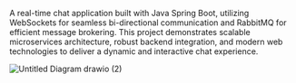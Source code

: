 A real-time chat application built with Java Spring Boot, 
utilizing WebSockets for seamless bi-directional communication and RabbitMQ for efficient message brokering. 
This project demonstrates scalable microservices architecture, robust backend integration, 
and modern web technologies to deliver a dynamic and interactive chat experience.

![Untitled Diagram drawio (2)](https://github.com/user-attachments/assets/656ae530-b3b0-448a-b883-918ebb11fa6f)
